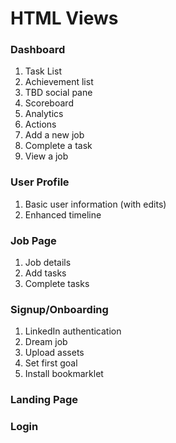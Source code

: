 # HTML Views


### Dashboard
1. Task List
2. Achievement list
3. TBD social pane
4. Scoreboard
5. Analytics
6. Actions
  1. Add a new job
  2. Complete a task
  3. View a job


### User Profile
1. Basic user information (with edits)
2. Enhanced timeline


### Job Page
1. Job details
2. Add tasks
3. Complete tasks

### Signup/Onboarding
1. LinkedIn authentication
2. Dream job
3. Upload assets
4. Set first goal
5. Install bookmarklet

### Landing Page

### Login

